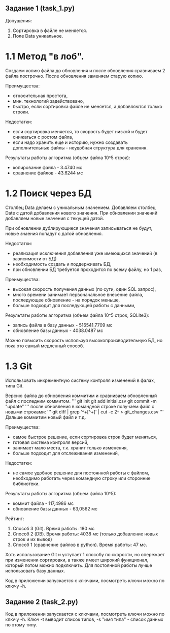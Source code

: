 ## Задание 1 (task_1.py)

Допущения: 
1. Сортировка в файле не меняется.
2. Поле Data уникальное.

# 1.1 Метод "в лоб".

Создаем копию файла до обновления и после обновления сравниваем 2 файла построчно. После обновления заменяем старую копию. 

Преимущества: 
- относительная простота, 
- мин. технологий задействовано,
- быстро, если сортировка файле не меняется, а добавляются только строки.

Недостатки: 
- если сортировка меняется, то скорость будет низкой и будет снижаться с ростом файла,
- если надо хранить еще и историю, нужно создавать дополнительные файлы - неудобная структура для хранения.

Результаты работы алгоритма (объем файла 10^5 строк):
- копирование файла - 3.4740 мс
- сравнение файлов - 43.6244 мс


# 1.2 Поиск через БД 
Столбец Data делаем с уникальным значением. 
Добавляем столбец Date с датой добавления нового значения.
При обновлении значений добавляем новые значения с текущей датой.

При обновлении дублирующиеся значения записываться не будут, новые знаения попадут с датой обновления.

Недостатки:
- реализация исключения добавления уже имеющихся значений (в зависимости от БД)
- необходимость создать и поддерживать БД,
- при обновлении БД требуется проходится по всему файлу, но 1 раз,

Преимущества:
- высокая скорость получения данных (по сути, один SQL запрос),
- много времени занимает первоначальное внесение файла, последующее обновление - на порядок меньше,
- больше подходит для последующей работы с данными,

Результаты работы алгоритма (объем файла 10^5 строк, SQLite3):
- запись файла в базу данных - 516541.7709 мс
- обновление базы данных - 4038.0487 мс

Можно повысить скорость используя высокопроизводительную БД, но пока это самый медленный способ.


# 1.3 Git

Использовать инкрементную систему контроля изменений в фалах, типа Git.

Версию файла до обновления коммитим и сравниваем обновленный файл с последним коммитом.
'''
git init
git add initial.csv
git commit -m "update"
'''
после обновления в командной строке получаем файл с новыми строками:
'''
git diff | grep '^\+[^+]' | cut -c 2- > git_changes.csv
'''
Дальше коммитим новый файл и т.д.


Преимущества:
- самое быстрое решение, если сортировка строк будет меняться,
- готовая система контроля версий,
- занимает мало места, т.к. хранит только изменения,
- больше подходит для отслеживания изменений,

Недостатки:
- не самое удобное решение для постоянной работы с файлом, необходимо работать через командную строку или сторонние библиотеки.

Результаты работы алгоритма (объем файла 10^5):
- коммит файла - 117,4986 мс
- обновление базы данных - 63,0562 мс


Рейтинг:
1. Способ 3 (Git). Время работы:  180 мс
2. Способ 2 (DB). Время работы: 4038 мс (только добавление новых строк и их вывод)
3. Способ 1 (сравнение файлов в python). Время работы: 47 мс.

Хоть использование Git и уступает 1 способу по скорости, но опережает при изменении сортировки, а также имеет широкий функционал, который потом можно подключить. Для постоянной работы лучше использовать базу данных.

Код в приложении запускается с ключами, посмотреть ключи можно по ключу -h.

## Задание 2 (task_2.py)

Код в приложении запускается с ключами, посмотреть ключи можно по ключу -h. Ключ -t выводит список типов, -s "имя типа" - список данных по этому типу.



